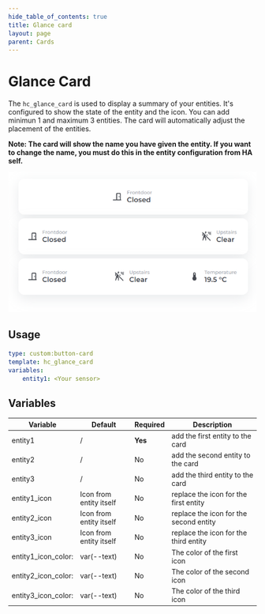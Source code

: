 ```yaml
---
hide_table_of_contents: true
title: Glance card
layout: page
parent: Cards
---
```


# Glance Card

The `hc_glance_card` is used to display a summary of your entities. It's configured to show the state of the entity and the icon.
You can add minimun 1 and maximum 3 entities. The card will automatically adjust the placement of the entities.

**Note: The card will show the name you have given the entity. If you want to change the name, you must do this in the entity configuration from HA self.**

![Glance Card Light](../../../assets/images/cards/hc_glance_card/glancecard_light.png)

## Usage


```yaml
type: custom:button-card
template: hc_glance_card
variables:
    entity1: <Your sensor>
```

## Variables

| Variable | Default | Required | Description|
|----------|---------|----------|------------|
| entity1 | / | **Yes** | add the first entity to the card|
| entity2 | / | No | add the second entity to the card|
| entity3 | / | No | add the third entity to the card|
| entity1_icon | Icon from entity itself | No | replace the icon for the first entity |
| entity2_icon | Icon from entity itself | No | replace the icon for the second entity |
| entity3_icon | Icon from entity itself | No | replace the icon for the third entity |
| entity1_icon_color: | var(--text) | No | The color of the first icon |
| entity2_icon_color: | var(--text) | No | The color of the second icon |
| entity3_icon_color: | var(--text) | No | The color of the third icon |
